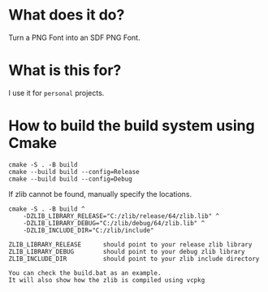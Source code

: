 # What does it do?
Turn a PNG Font into an SDF PNG Font.

# What is this for?
I use it for `personal` projects.

# How to build the build system using Cmake
```
cmake -S . -B build
cmake --build build --config=Release
cmake --build build --config=Debug
```
If zlib cannot be found, manually specify the locations.
```
cmake -S . -B build ^
	-DZLIB_LIBRARY_RELEASE="C:/zlib/release/64/zlib.lib" ^
	-DZLIB_LIBRARY_DEBUG="C:/zlib/debug/64/zlib.lib" ^
	-DZLIB_INCLUDE_DIR="C:/zlib/include"
```
```
ZLIB_LIBRARY_RELEASE      should point to your release zlib library
ZLIB_LIBRARY_DEBUG        should point to your debug zlib library
ZLIB_INCLUDE_DIR          should point to your zlib include directory
```
```
You can check the build.bat as an example.
It will also show how the zlib is compiled using vcpkg
```